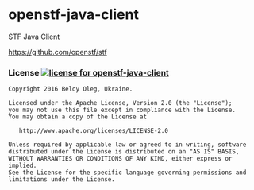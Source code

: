 # openstf-java-client

STF Java Client

https://github.com/openstf/stf

### License [![license for openstf-java-client](https://img.shields.io/crates/l/rustc-serialize.svg)](#)

    Copyright 2016 Beloy Oleg, Ukraine.
    
    Licensed under the Apache License, Version 2.0 (the "License");
    you may not use this file except in compliance with the License.
    You may obtain a copy of the License at
    
       http://www.apache.org/licenses/LICENSE-2.0
    
    Unless required by applicable law or agreed to in writing, software
    distributed under the License is distributed on an "AS IS" BASIS,
    WITHOUT WARRANTIES OR CONDITIONS OF ANY KIND, either express or implied.
    See the License for the specific language governing permissions and
    limitations under the License.
